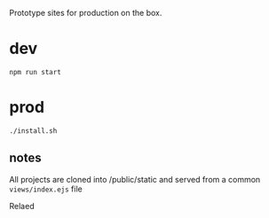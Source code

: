 Prototype sites for production on the box.

# dev

`npm run start`

# prod

`./install.sh`

## notes

All projects are cloned into /public/static and served from a common `views/index.ejs` file

Relaed



